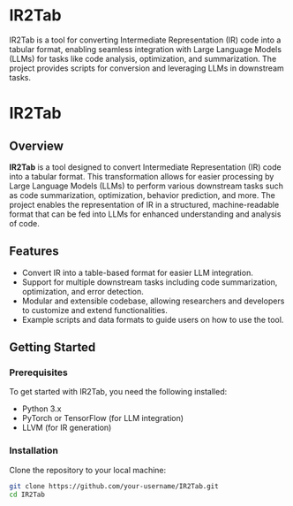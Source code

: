 # IR2Tab
IR2Tab is a tool for converting Intermediate Representation (IR) code into a tabular format, enabling seamless integration with Large Language Models (LLMs) for tasks like code analysis, optimization, and summarization. The project provides scripts for conversion and leveraging LLMs in downstream tasks.

# IR2Tab

## Overview
**IR2Tab** is a tool designed to convert Intermediate Representation (IR) code into a tabular format. This transformation allows for easier processing by Large Language Models (LLMs) to perform various downstream tasks such as code summarization, optimization, behavior prediction, and more. The project enables the representation of IR in a structured, machine-readable format that can be fed into LLMs for enhanced understanding and analysis of code.

## Features
- Convert IR into a table-based format for easier LLM integration.
- Support for multiple downstream tasks including code summarization, optimization, and error detection.
- Modular and extensible codebase, allowing researchers and developers to customize and extend functionalities.
- Example scripts and data formats to guide users on how to use the tool.
  
## Getting Started

### Prerequisites
To get started with IR2Tab, you need the following installed:
- Python 3.x
- PyTorch or TensorFlow (for LLM integration)
- LLVM (for IR generation)

### Installation
Clone the repository to your local machine:
```bash
git clone https://github.com/your-username/IR2Tab.git
cd IR2Tab

